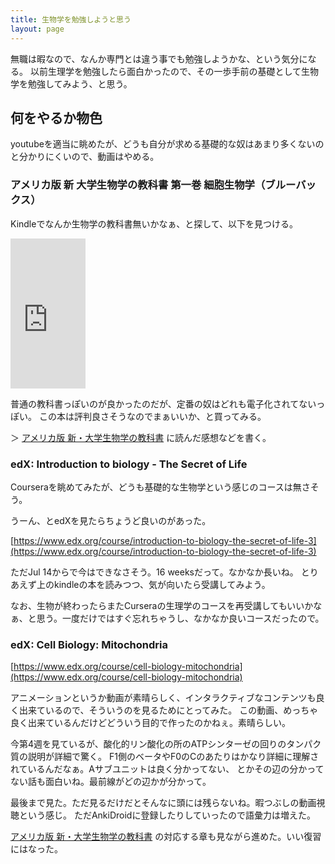 ```yaml
---
title: 生物学を勉強しようと思う
layout: page
---
```

無職は暇なので、なんか専門とは違う事でも勉強しようかな、という気分になる。
以前生理学を勉強したら面白かったので、その一歩手前の基礎として生物学を勉強してみよう、と思う。

## 何をやるか物色

youtubeを適当に眺めたが、どうも自分が求める基礎的な奴はあまり多くないのと分かりにくいので、動画はやめる。

### アメリカ版 新 大学生物学の教科書 第一巻 細胞生物学（ブルーバックス）

Kindleでなんか生物学の教科書無いかなぁ、と探して、以下を見つける。

<iframe style="width:120px;height:240px;" marginwidth="0" marginheight="0" scrolling="no" frameborder="0" src="https://rcm-fe.amazon-adsystem.com/e/cm?ref=qf_sp_asin_til&t=karino203-22&m=amazon&o=9&p=8&l=as1&IS1=1&detail=1&asins=4065137438&bc1=ffffff&lt1=_top&fc1=333333&lc1=0066c0&bg1=ffffff&f=ifr"> </iframe>

普通の教科書っぽいのが良かったのだが、定番の奴はどれも電子化されてないっぽい。
この本は評判良さそうなのでまぁいいか、と買ってみる。

＞ [アメリカ版 新・大学生物学の教科書](https://karino2.github.io/2021/06/21/biology_text_bluebacks.html) に読んだ感想などを書く。

### edX: Introduction to biology - The Secret of Life

Courseraを眺めてみたが、どうも基礎的な生物学という感じのコースは無さそう。

うーん、とedXを見たらちょうど良いのがあった。

[https://www.edx.org/course/introduction-to-biology-the-secret-of-life-3](https://www.edx.org/course/introduction-to-biology-the-secret-of-life-3)


ただJul 14からで今はできなさそう。16 weeksだって。なかなか長いね。
とりあえず上のkindleの本を読みつつ、気が向いたら受講してみよう。

なお、生物が終わったらまたCurseraの生理学のコースを再受講してもいいかなぁ、と思う。一度だけではすぐ忘れちゃうし、なかなか良いコースだったので。

### edX: Cell Biology: Mitochondria

[https://www.edx.org/course/cell-biology-mitochondria](https://www.edx.org/course/cell-biology-mitochondria)

アニメーションというか動画が素晴らしく、インタラクティブなコンテンツも良く出来ているので、そういうのを見るためにとってみた。
この動画、めっちゃ良く出来ているんだけどどういう目的で作ったのかねぇ。素晴らしい。

今第4週を見ているが、酸化的リン酸化の所のATPシンターゼの回りのタンパク質の説明が詳細で驚く。
F1側のベータやF0のCのあたりはかなり詳細に理解されているんだなぁ。Aサブユニットは良く分かってない、
とかその辺の分かってない話も面白いね。最前線がどの辺かが分かって。

最後まで見た。ただ見るだけだとそんなに頭には残らないね。暇つぶしの動画視聴という感じ。
ただAnkiDroidに登録したりしていったので語彙力は増えた。

[アメリカ版 新・大学生物学の教科書](https://karino2.github.io/2021/06/21/biology_text_bluebacks.html) の対応する章も見ながら進めた。いい復習にはなった。